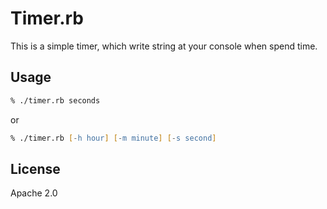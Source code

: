 Timer.rb
===========

 This is a simple timer, which write string at your console when spend time.

Usage
------

``` zsh
% ./timer.rb seconds
```

or

``` zsh
% ./timer.rb [-h hour] [-m minute] [-s second]
```

License
---------

Apache 2.0
